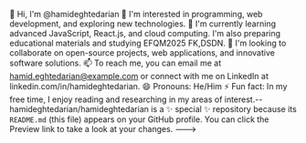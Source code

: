 👋 Hi, I'm @hamideghtedarian
👀 I'm interested in programming, web development, and exploring new technologies.
🌱 I'm currently learning advanced JavaScript, React.js, and cloud computing. I'm also preparing educational materials and studying EFQM2025 FK,DSDN.
💞️ I'm looking to collaborate on open-source projects, web applications, and innovative software solutions.
📫 To reach me, you can email me at hamid.eghtedarian@example.com or connect with me on LinkedIn at linkedin.com/in/hamideghtedarian.
😄 Pronouns: He/Him
⚡ Fun fact: In my free time, I enjoy reading and researching in my areas of interest.--
hamideghtedarian/hamideghtedarian is a ✨ special ✨ repository because its `README.md` (this file) appears on your GitHub profile.
You can click the Preview link to take a look at your changes.
--->
